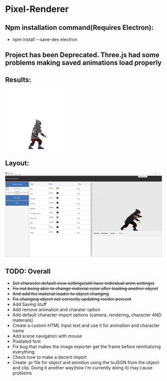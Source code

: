 # Pixel-Renderer

## Npm installation command(Requires Electron):
- npm install --save-dev electron

## Project has been Deprecated. Three.js had some problems making saved animations load properly

## Results:
![](./Resources/Export/attack.gif)

## Layout:
![](./Resources/Export/pixel-renderer-window-smaller.png)

## TODO: Overall
- ~~Set character default view settings(still have individual anim settings)~~
- ~~Fix not being able to change material color after loading another object~~
- ~~And add the material loader to object changing~~
- ~~Fix changing object not correctly updating render percent~~
- Add Saving stuff
- Add remove animation and charater option
- Add default character import options (camera, rendering, character AND materials)
- Create a custom HTML Input text and use it for animation and character name
- Add scene navigation with mouse
- Pixelated font 
- Fix bug that makes the image exporter get the frame before reinitializing everything
- Check how to make a decent import
- Create .pr file for object and animtion using the toJSON from the object and clip. Doing it another way(how i'm currently doing it) may cause problems

